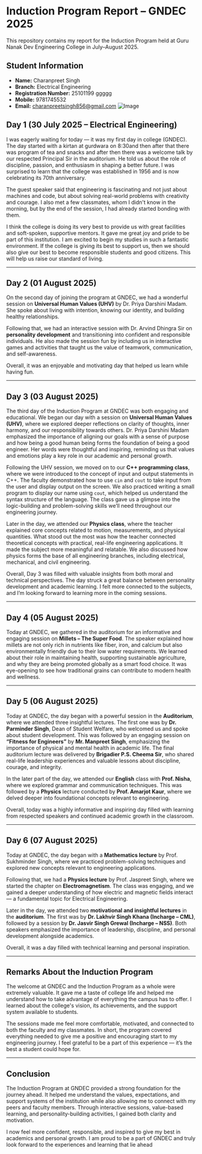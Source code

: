 # Induction Program Report – GNDEC 2025

This repository contains my report for the Induction Program held at Guru Nanak Dev Engineering College in July–August 2025. 

## Student Information
- **Name:** Charanpreet Singh  
- **Branch:** Electrical Engineering  
- **Registration Number:** 25101199  ggggg
- **Mobile:** 9781745532  
- **Email:** charanpreetsingh856@gmail.com
![Image](day1.jpg)
## Day 1 (30 July 2025 – Electrical Engineering)

I was eagerly waiting for today — it was my first day in college (GNDEC). The day started with a kirtan at gurdwara on 8:30and then after that  there was program of tea and snacks and after then there was a welcome talk by our respected Principal Sir in the auditorium. He told us about the role of discipline, passion, and enthusiasm in shaping a better future. I was surprised to learn that the college was established in 1956 and is now celebrating its 70th anniversary. 

The guest speaker said that engineering is fascinating and not just about machines and code, but about solving real-world problems with creativity and courage. I also met a few classmates, whom I didn't know in the morning, but by the end of the session, I had already started bonding with them. 

I think the college is doing its very best to provide us with great facilities and soft-spoken, supportive mentors. It gave me great joy and pride to be part of this institution. I am excited to begin my studies in such a fantastic environment. If the college is giving its best to support us, then we should also give our best to become responsible students and good citizens. This will help us raise our standard of living.

---

## Day 2 (01 August 2025)

On the second day of joining the program at GNDEC, we had a wonderful session on **Universal Human Values (UHV)** by Dr. Priya Darshini Madam. She spoke about living with intention, knowing our identity, and building healthy relationships.

Following that, we had an interactive session with Dr. Arvind Dhingra Sir on **personality development** and transitioning into confident and responsible individuals. He also made the session fun by including us in interactive games and activities that taught us the value of teamwork, communication, and self-awareness.

Overall, it was an enjoyable and motivating day that helped us learn while having fun.

---

##  Day 3 (03 August 2025)

The third day of the Induction Program at GNDEC was both engaging and educational. We began our day with a session on **Universal Human Values (UHV)**, where we explored deeper reflections on clarity of thoughts, inner harmony, and our responsibility towards others. Dr. Priya Darshini Madam emphasized the importance of aligning our goals with a sense of purpose and how being a good human being forms the foundation of being a good engineer. Her words were thoughtful and inspiring, reminding us that values and emotions play a key role in our academic and personal growth.

Following the UHV session, we moved on to our **C++ programming class**, where we were introduced to the concept of input and output statements in C++. The faculty demonstrated how to use `cin` and `cout` to take input from the user and display output on the screen. We also practiced writing a small program to display our name using `cout`, which helped us understand the syntax structure of the language. The class gave us a glimpse into the logic-building and problem-solving skills we’ll need throughout our engineering journey.

Later in the day, we attended our **Physics class**, where the teacher explained core concepts related to motion, measurements, and physical quantities. What stood out the most was how the teacher connected theoretical concepts with practical, real-life engineering applications. It made the subject more meaningful and relatable. We also discussed how physics forms the base of all engineering branches, including electrical, mechanical, and civil engineering.

Overall, Day 3 was filled with valuable insights from both moral and technical perspectives. The day struck a great balance between personality development and academic learning. I felt more connected to the subjects, and I’m looking forward to learning more in the coming sessions.

---

## Day 4 (05 August 2025)

Today at GNDEC, we gathered in the auditorium for an informative and engaging session on **Millets – The Super Food**. The speaker explained how millets are not only rich in nutrients like fiber, iron, and calcium but also environmentally friendly due to their low water requirements. We learned about their role in maintaining health, supporting sustainable agriculture, and why they are being promoted globally as a smart food choice. It was eye-opening to see how traditional grains can contribute to modern health and wellness.

---

## Day 5 (06 August 2025)

Today at GNDEC, the day began with a powerful session in the **Auditorium**, where we attended three insightful lectures. The first one was by **Dr. Parminder Singh**, Dean of Student Welfare, who welcomed us and spoke about student development. This was followed by an engaging session on **“Fitness for Engineers”** by **Mr. Manpreet Singh**, emphasizing the importance of physical and mental health in academic life. The final auditorium lecture was delivered by **Brigadier P.S. Cheema Sir**, who shared real-life leadership experiences and valuable lessons about discipline, courage, and integrity.

In the later part of the day, we attended our **English** class with **Prof. Nisha**, where we explored grammar and communication techniques. This was followed by a **Physics** lecture conducted by **Prof. Amarjot Kaur**, where we delved deeper into foundational concepts relevant to engineering.

Overall, today was a highly informative and inspiring day filled with learning from respected speakers and continued academic growth in the classroom.

---
## Day 6 (07 August 2025)

Today at GNDEC, the day began with a **Mathematics lecture** by Prof. Sukhminder Singh, where we practiced problem-solving techniques and explored new concepts relevant to engineering applications. 

Following that, we had a **Physics lecture** by Prof. Jaspreet Singh, where we started the chapter on **Electromagnetism**. The class was engaging, and we gained a deeper understanding of how electric and magnetic fields interact — a fundamental topic for Electrical Engineering.

Later in the day, we attended two **motivational and insightful lectures** in the **auditorium**. The first was by **Dr. Lakhvir Singh Khana (Incharge – CML)**, followed by a session by **Dr. Jasvir Singh Grewal (Incharge – NSS)**. Both speakers emphasized the importance of leadership, discipline, and personal development alongside academics.

Overall, it was a day filled with technical learning and personal inspiration.

---

##  Remarks About the Induction Program

The welcome at GNDEC and the Induction Program as a whole were extremely valuable. It gave me a taste of college life and helped me understand how to take advantage of everything the campus has to offer. I learned about the college's vision, its achievements, and the support system available to students.

The sessions made me feel more comfortable, motivated, and connected to both the faculty and my classmates. In short, the program covered everything needed to give me a positive and encouraging start to my engineering journey. I feel grateful to be a part of this experience — it’s the best a student could hope for.

---

## Conclusion

The Induction Program at GNDEC provided a strong foundation for the journey ahead. It helped me understand the values, expectations, and support systems of the institution while also allowing me to connect with my peers and faculty members. Through interactive sessions, value-based learning, and personality-building activities, I gained both clarity and motivation. 

I now feel more confident, responsible, and inspired to give my best in academics and personal growth. I am proud to be a part of GNDEC and truly look forward to the experiences and learning that lie ahead




